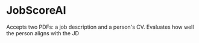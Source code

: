 # JobScoreAI
Accepts two PDFs: a job description and a person's CV. Evaluates how well the person aligns with the JD
